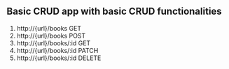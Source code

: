 ## Basic CRUD app with basic CRUD functionalities
1. http://{url}/books GET
2. http://{url}/books POST
3. http://{url}/books/:id GET
4. http://{url}/books/:id PATCH
5. http://{url}/books/:id DELETE
